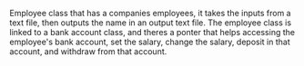 Employee class that has a companies employees, it takes the inputs from a text file, then outputs the name in an output text file. The employee class is linked 
to a bank account class, and theres a ponter that helps accessing the employee's bank account, set the salary, change the salary, deposit in that account, and
withdraw from that account.

